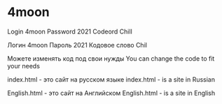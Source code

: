 # 4moon
Login 4moon
Password 2021
Codeord Chill

Логин 4moon
Пароль 2021
Кодовое слово Chil

Можете изменять код под свои нужды
You can change the code to fit your needs

index.html - это сайт на русском языке
index.html - is a site in Russian

English.html - это сайт на Английском
English.html - is a site in English
